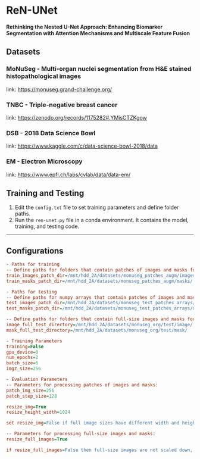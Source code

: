 
# ReN-UNet

**Rethinking the Nested U-Net Approach: Enhancing Biomarker Segmentation with Attention Mechanisms and Multiscale Feature Fusion**





## Datasets

### MoNuSeg - Multi-organ nuclei segmentation from H&E stained histopathological images
link: https://monuseg.grand-challenge.org/

### TNBC - Triple-negative breast cancer
link: https://zenodo.org/records/1175282#.YMisCTZKgow

### DSB - 2018 Data Science Bowl
link: https://www.kaggle.com/c/data-science-bowl-2018/data

### EM - Electron Microscopy
link: https://www.epfl.ch/labs/cvlab/data/data-em/




## Training and Testing

1. Edit the `config.txt` file to set training parameters and define folder paths.
2. Run the `ren-unet.py` file in a conda environment. It contains the model, training, and testing code.





---

## Configurations
```ini
- Paths for training
-- Define paths for folders that contain patches of images and masks for training.
train_images_patch_dir=/mnt/hdd_2A/datasets/monuseg_patches_augm/images/
train_masks_patch_dir=/mnt/hdd_2A/datasets/monuseg_patches_augm/masks/

- Paths for testing
-- Define paths for numpy arrays that contain patches of images and masks for testing.
test_images_patch_dir=/mnt/hdd_2A/datasets/monuseg_test_patches_arrays/monuseg_org_X_test.npy
test_masks_patch_dir=/mnt/hdd_2A/datasets/monuseg_test_patches_arrays/monuseg_org_y_test.npy

-- Define paths for folders that contain full-size images and masks for testing.
image_full_test_directory=/mnt/hdd_2A/datasets/monuseg_org/test/image/
mask_full_test_directory=/mnt/hdd_2A/datasets/monuseg_org/test/mask/

- Training Parameters
training=False
gpu_device=0
num_epochs=2
batch_size=6
imgz_size=256

- Evaluation Parameters
-- Parameters for processing patches of images and masks:
patch_img_size=256
patch_step_size=128

resize_img=True
resize_height_width=1024

set resize_img=False if full image sizes have different width and height.

-- Parameters for processing full-size images and masks:
resize_full_images=True

if resize_full_images=False then full-size images are not scaled down, but evaluation takes more time.

